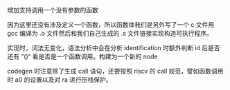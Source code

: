 增加支持调用一个没有参数的函数

因为这里还没有涉及定义一个函数，所以函数体我们是另外写了一个 c 文件用 gcc 编译为 .o  文件然后和我们自己生成的 .s 文件链接实现构造可执行程序。

实现时，词法无变化，语法分析中会在分析 identification 时额外判断 id 后是否还有 ”()“ 看是否是一个函数调用。构建为一个新的 node

codegen 时注意除了生成 call 语句，还要按照 riscv 的 call 规范，譬如函数调用时 a0 的设置以及对 ra 进行压栈保护。